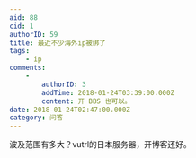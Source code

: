 ```yaml
---
aid: 88
cid: 1
authorID: 59
title: 最近不少海外ip被绑了
tags:
    - ip
comments:
    -
        authorID: 3
        addTime: 2018-01-24T03:39:00.000Z
        content: 开 BBS 也可以。
date: 2018-01-24T02:47:00.000Z
category: 问答
---
```


波及范围有多大？vutrl的日本服务器，开博客还好。
